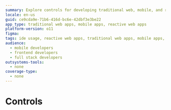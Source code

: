 ```yaml
---
summary: Explore controls for developing traditional web, mobile, and reactive web apps on OutSystems 11 (O11), catering to mobile, frontend, and full stack developers.
locale: en-us
guid: ce9cda9e-71b6-416d-bc6e-42dbf3e3be22
app_type: traditional web apps, mobile apps, reactive web apps
platform-version: o11
figma:
tags: ide usage, reactive web apps, traditional web apps, mobile apps, controls documentation
audience:
  - mobile developers
  - frontend developers
  - full stack developers
outsystems-tools:
  - none
coverage-type:
  - none
---
```

# Controls

